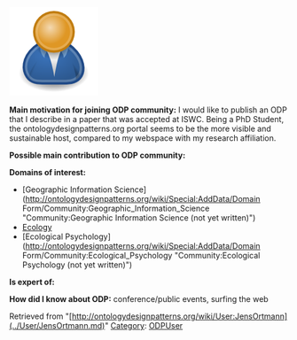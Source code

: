 [![Image:ODPUser.png](../images/a/a6/ODPUser.png)](../Image/ODPUser.png.md "Image:ODPUser.png")




  





__Main motivation for joining ODP community:__ I would like to publish an ODP that I describe in a paper that was accepted at ISWC. Being a PhD Student, the ontologydesignpatterns.org portal seems to be the more visible and sustainable host, compared to my webspace with my research affiliation.


__Possible main contribution to ODP community:__


__Domains of interest:__



* [Geographic Information Science](http://ontologydesignpatterns.org/wiki/Special:AddData/Domain Form/Community:Geographic_Information_Science "Community:Geographic Information Science (not yet written)")
* [Ecology](../Community/Ecology.md "Community:Ecology")
* [Ecological Psychology](http://ontologydesignpatterns.org/wiki/Special:AddData/Domain Form/Community:Ecological_Psychology "Community:Ecological Psychology (not yet written)")


__Is expert of:__


  

__How did I know about ODP:__ conference/public events, surfing the web






Retrieved from "[http://ontologydesignpatterns.org/wiki/User:JensOrtmann](../User/JensOrtmann.md)"
 [Category](http://ontologydesignpatterns.org/wiki/Special:Categories "Special:Categories"): [ODPUser](../Category/ODPUser.md "Category:ODPUser")